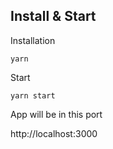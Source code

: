 ## Install & Start

Installation

```shell
yarn
```

Start

```shell
yarn start
```

App will be in this port

http://localhost:3000
